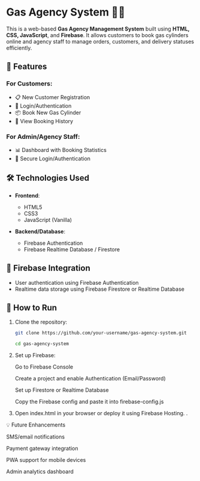 # Gas Agency System 🚚🔥

This is a web-based **Gas Agency Management System** built using **HTML, CSS, JavaScript**, and **Firebase**. It allows customers to book gas cylinders online and agency staff to manage orders, customers, and delivery statuses efficiently.

## 🔧 Features

### For Customers:
- 📋 New Customer Registration
- 🔐 Login/Authentication
- 📦 Book New Gas Cylinder
- 📜 View Booking History

### For Admin/Agency Staff:
- 📊 Dashboard with Booking Statistics
- 🔐 Secure Login/Authentication

## 🛠️ Technologies Used

- **Frontend**:
  - HTML5
  - CSS3
  - JavaScript (Vanilla)

- **Backend/Database**:
  - Firebase Authentication
  - Firebase Realtime Database / Firestore

## 🔐 Firebase Integration

- User authentication using Firebase Authentication
- Realtime data storage using Firebase Firestore or Realtime Database


## 🚀 How to Run

1. Clone the repository:
   ```bash
   git clone https://github.com/your-username/gas-agency-system.git
   ```
   ```bash
   cd gas-agency-system
   ```
2. Set up Firebase:

   Go to Firebase Console

   Create a project and enable Authentication (Email/Password)

   Set up Firestore or Realtime Database

   Copy the Firebase config and paste it into firebase-config.js

3. Open index.html in your browser or deploy it using Firebase Hosting. 
.

💡 Future Enhancements

SMS/email notifications

Payment gateway integration

PWA support for mobile devices

Admin analytics dashboard


